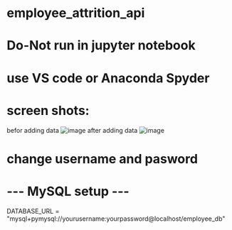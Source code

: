 # employee_attrition_api
# Do-Not run in jupyter notebook
# use VS code or Anaconda Spyder
# screen shots:
befor adding data
![image](https://github.com/user-attachments/assets/2939c390-27b2-41dd-9efa-b0bb04b36369)
after adding data
![image](https://github.com/user-attachments/assets/fc52336c-8cf5-44ca-ad03-2722e46578ac)
# change username and pasword 
# --- MySQL setup ---
DATABASE_URL = "mysql+pymysql://yourusername:yourpassword@localhost/employee_db"
